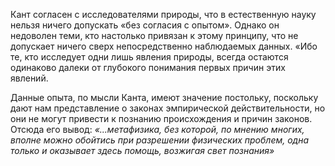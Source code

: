 Кант согласен с исследователями природы, что в естественную науку нельзя ничего допускать «без согласия с опытом». Однако он недоволен теми, кто настолько привязан к этому принципу, что не допускает ничего сверх непосредственно наблюдаемых данных. «Ибо те, кто исследует одни лишь явления природы, всегда остаются одинаково далеки от глубокого понимания первых причин этих явлений.

Данные опыта, по мысли Канта, имеют значение постольку, поскольку дают нам представление о законах эмпирической действительности, но они не могут привести к познанию происхождения и причин законов. Отсюда его вывод: 
_«...метафизика, без которой, по мнению многих, вполне можно обойтись при разрешении физических проблем, одна только и оказывает здесь помощь, возжигая свет познания»_